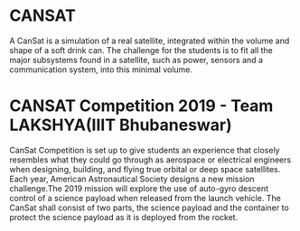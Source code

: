 # CANSAT

A CanSat is a simulation of a real satellite, integrated within the volume and shape of a soft drink can. The challenge for the students is to fit all the major subsystems found in a satellite, such as power, sensors and a communication system, into this minimal volume.

# CANSAT Competition 2019 - Team LAKSHYA(IIIT Bhubaneswar)

CanSat Competition is set up to give students an experience that closely resembles what they could go through as aerospace or electrical engineers when designing, building, and flying true orbital or deep space satellites.\
Each year,  American Astronautical Society designs a new mission challenge.The 2019 mission will explore the use of auto-gyro descent control of a science payload when released from the launch vehicle. The CanSat shall consist of two parts, the science payload and the container to protect the science payload as it is deployed from the rocket.
